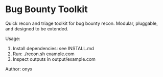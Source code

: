 # Bug Bounty Toolkit
Quick recon and triage toolkit for bug bounty recon. Modular, pluggable, and designed to be extended.

Usage:
1. Install dependencies: see INSTALL.md
2. Run: ./recon.sh example.com
3. Inspect outputs in output/example.com

Author: onyx
